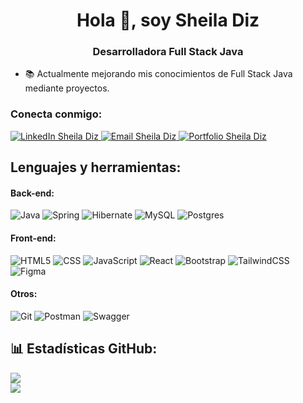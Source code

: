 <h1 align="center">Hola 👋, soy Sheila Diz</h1>
<h3 align="center">Desarrolladora Full Stack Java</h3>

- 📚 Actualmente mejorando mis conocimientos de Full Stack Java mediante proyectos.

### Conecta conmigo:
<p align="left">
  <a href="https://www.linkedin.com/in/sheila-diz" target="_blank">
    <img src="https://img.shields.io/badge/LinkedIn-0077B5?style=for-the-badge&logo=linkedin&logoColor=white" alt="LinkedIn Sheila Diz"/>
  </a>
  <a href="mailto:dizsheila07@gmail.com" target="_blank">
    <img src="https://img.shields.io/badge/Gmail-D14836?style=for-the-badge&logo=gmail&logoColor=white" alt="Email Sheila Diz"/>
  </a>
  <a href="https://sheiladiz-portfolio.vercel.app/" target="_blank">
    <img src="https://img.shields.io/badge/PORTFOLIO-435750?style=for-the-badge" alt="Portfolio Sheila Diz"/>
  </a>
</p>

## Lenguajes y herramientas:

#### Back-end:

![Java](https://img.shields.io/badge/Java-F0931C?style=for-the-badge)
![Spring](https://img.shields.io/badge/spring-%236DB33F.svg?style=for-the-badge&logo=spring&logoColor=white)
![Hibernate](https://img.shields.io/badge/Hibernate-59666C?style=for-the-badge&logo=Hibernate&logoColor=white)
![MySQL](https://img.shields.io/badge/mysql-4479A1.svg?style=for-the-badge&logo=mysql&logoColor=white)
![Postgres](https://img.shields.io/badge/postgres-%23316192.svg?style=for-the-badge&logo=postgresql&logoColor=white)

#### Front-end:

![HTML5](https://img.shields.io/badge/html5-%23E34F26.svg?style=for-the-badge&logo=html5&logoColor=white)
![CSS](https://img.shields.io/badge/css-%231572B6.svg?style=for-the-badge&logo=css3&logoColor=white)
![JavaScript](https://img.shields.io/badge/javascript-%23323330.svg?style=for-the-badge&logo=javascript&logoColor=%23F7DF1E)
![React](https://img.shields.io/badge/react-%2320232a.svg?style=for-the-badge&logo=react&logoColor=%2361DAFB)
![Bootstrap](https://img.shields.io/badge/bootstrap-%238511FA.svg?style=for-the-badge&logo=bootstrap&logoColor=white)
![TailwindCSS](https://img.shields.io/badge/tailwindcss-%2338B2AC.svg?style=for-the-badge&logo=tailwind-css&logoColor=white)
![Figma](https://img.shields.io/badge/figma-%23F24E1E.svg?style=for-the-badge&logo=figma&logoColor=white)

#### Otros:

![Git](https://img.shields.io/badge/git-%23F05033.svg?style=for-the-badge&logo=git&logoColor=white)
![Postman](https://img.shields.io/badge/Postman-FF6C37?style=for-the-badge&logo=postman&logoColor=white)
![Swagger](https://img.shields.io/badge/-Swagger-%23Clojure?style=for-the-badge&logo=swagger&logoColor=white)

## 📊 Estadísticas GitHub:
![](https://github-readme-streak-stats.herokuapp.com/?user=sheidiz&theme=vue&hide_border=false)<br/>
![](https://github-readme-stats.vercel.app/api/top-langs/?username=sheidiz&theme=vue&hide_border=false&include_all_commits=true&count_private=true&layout=donut&locale=es)
